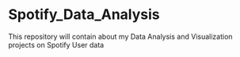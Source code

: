# Spotify_Data_Analysis
This repository will contain about my  Data Analysis and Visualization projects on Spotify User data
